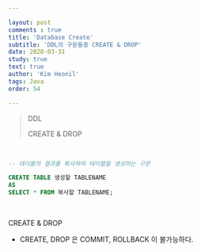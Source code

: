 ```yaml
---

layout: post
comments : true
title: 'Database Create'
subtitle: 'DDL의 구문들중 CREATE & DROP'
date: 2020-03-31
study: true
text: true
author: 'Kim Heonil'
tags: Java
order: 54

---
```


> DDL
>
> CREATE & DROP

<br>

``` sql
-- 테이블의 결과를 복사하여 테이블을 생성하는 구문

CREATE TABLE 생성할 TABLENAME
AS
SELECT * FROM 복사할 TABLENAME;
```

<br>

CREATE & DROP

- CREATE, DROP 은 COMMIT, ROLLBACK 이 불가능하다.

<br><br>